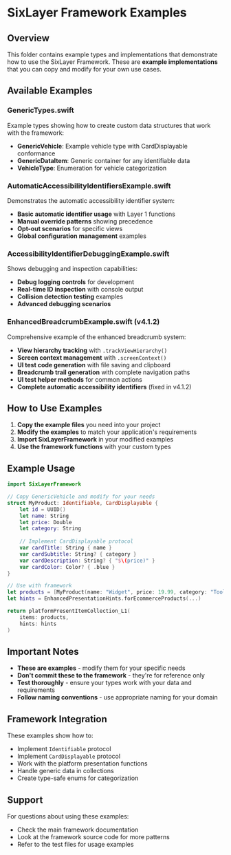 # SixLayer Framework Examples

## Overview

This folder contains example types and implementations that demonstrate how to use the SixLayer Framework. These are **example implementations** that you can copy and modify for your own use cases.

## Available Examples

### **GenericTypes.swift**
Example types showing how to create custom data structures that work with the framework:

- **GenericVehicle**: Example vehicle type with CardDisplayable conformance
- **GenericDataItem**: Generic container for any identifiable data
- **VehicleType**: Enumeration for vehicle categorization

### **AutomaticAccessibilityIdentifiersExample.swift**
Demonstrates the automatic accessibility identifier system:

- **Basic automatic identifier usage** with Layer 1 functions
- **Manual override patterns** showing precedence
- **Opt-out scenarios** for specific views
- **Global configuration management** examples

### **AccessibilityIdentifierDebuggingExample.swift**
Shows debugging and inspection capabilities:

- **Debug logging controls** for development
- **Real-time ID inspection** with console output
- **Collision detection testing** examples
- **Advanced debugging scenarios**

### **EnhancedBreadcrumbExample.swift** (v4.1.2)
Comprehensive example of the enhanced breadcrumb system:

- **View hierarchy tracking** with `.trackViewHierarchy()`
- **Screen context management** with `.screenContext()`
- **UI test code generation** with file saving and clipboard
- **Breadcrumb trail generation** with complete navigation paths
- **UI test helper methods** for common actions
- **Complete automatic accessibility identifiers** (fixed in v4.1.2)

## How to Use Examples

1. **Copy the example files** you need into your project
2. **Modify the examples** to match your application's requirements
3. **Import SixLayerFramework** in your modified examples
4. **Use the framework functions** with your custom types

## Example Usage

```swift
import SixLayerFramework

// Copy GenericVehicle and modify for your needs
struct MyProduct: Identifiable, CardDisplayable {
    let id = UUID()
    let name: String
    let price: Double
    let category: String
    
    // Implement CardDisplayable protocol
    var cardTitle: String { name }
    var cardSubtitle: String? { category }
    var cardDescription: String? { "$\(price)" }
    var cardColor: Color? { .blue }
}

// Use with framework
let products = [MyProduct(name: "Widget", price: 19.99, category: "Tools")]
let hints = EnhancedPresentationHints.forEcommerceProducts(...)

return platformPresentItemCollection_L1(
    items: products,
    hints: hints
)
```

## Important Notes

- **These are examples** - modify them for your specific needs
- **Don't commit these to the framework** - they're for reference only
- **Test thoroughly** - ensure your types work with your data and requirements
- **Follow naming conventions** - use appropriate naming for your domain

## Framework Integration

These examples show how to:
- Implement `Identifiable` protocol
- Implement `CardDisplayable` protocol
- Work with the platform presentation functions
- Handle generic data in collections
- Create type-safe enums for categorization

## Support

For questions about using these examples:
- Check the main framework documentation
- Look at the framework source code for more patterns
- Refer to the test files for usage examples
